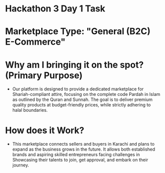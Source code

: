 
# Hackathon 3 Day 1 Task

# Marketplace Type: "General (B2C) E-Commerce"

# Why am I bringing it on the spot? (Primary Purpose) 
* Our platform is designed to provide a dedicated marketplace for Shariah-compliant attire, focusing on the complete code Pardah in Islam as outlined by the Quran and Sunnah. The goal is to deliver premium quality products at budget-friendly prices, while strictly adhering to halal boundaries.

# How does it Work?
* This marketplace connects sellers and buyers in Karachi and plans to expand as the business grows in the future. It allows both established brands and aspiring skilled entrepreneurs facing challenges in Showcasing their talents to join, get approval, and embark on their journey.
